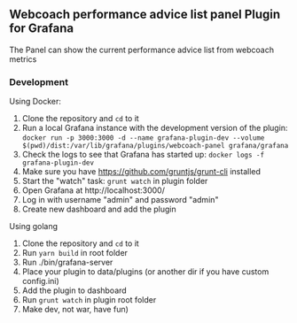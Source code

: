 ## Webcoach performance advice list panel Plugin for Grafana

The Panel can show the current performance advice list from webcoach metrics

### Development

Using Docker:

1. Clone the repository and `cd` to it
1. Run a local Grafana instance with the development version of the plugin: `docker run -p 3000:3000 -d --name grafana-plugin-dev --volume $(pwd)/dist:/var/lib/grafana/plugins/webcoach-panel grafana/grafana`
1. Check the logs to see that Grafana has started up: `docker logs -f grafana-plugin-dev`
1. Make sure you have https://github.com/gruntjs/grunt-cli installed
1. Start the "watch" task: `grunt watch` in plugin folder
1. Open Grafana at http://localhost:3000/
1. Log in with username "admin" and password "admin"
1. Create new dashboard and add the plugin

Using golang

1. Clone the repository and `cd` to it
1. Run `yarn build` in root folder
1. Run ./bin/grafana-server
1. Place your plugin to data/plugins (or another dir if you have custom config.ini)
1. Add the plugin to dashboard
1. Run `grunt watch` in plugin root folder
1. Make dev, not war, have fun)